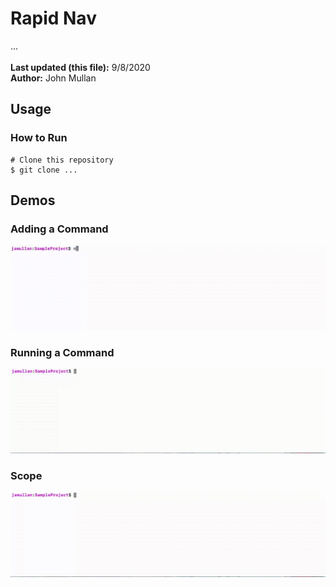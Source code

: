 # Rapid Nav
...<br />
<br />
**Last updated (this file):** 9/8/2020<br />
**Author:** John Mullan<br />

## Usage
### How to Run
```
# Clone this repository
$ git clone ...
```

## Demos
### Adding a Command
![Adding a Command](<demo_files/AddCommand4X.gif>)

### Running a Command
![Running a Command](<demo_files/RunCommand4X.gif>)

### Scope
![A command will only be available if the current working directory aligns with the specifications for when that command was added](<demo_files/Scope4X.gif>)

